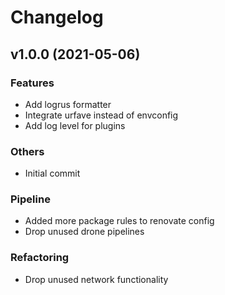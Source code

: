 # Changelog

## v1.0.0 (2021-05-06)

### Features

- Add logrus formatter
- Integrate urfave instead of envconfig
- Add log level for plugins

### Others

- Initial commit

### Pipeline

- Added more package rules to renovate config
- Drop unused drone pipelines

### Refactoring

- Drop unused network functionality

